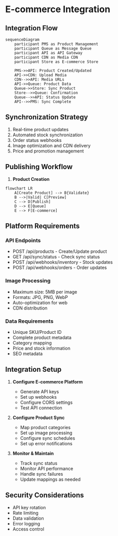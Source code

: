 # E-commerce Integration

## Integration Flow
```mermaid
sequenceDiagram
    participant PMS as Product Management
    participant Queue as Message Queue
    participant API as API Gateway
    participant CDN as Media CDN
    participant Store as E-commerce Store

    PMS->>API: Product Created/Updated
    API->>CDN: Upload Media
    CDN-->>API: Media URLs
    API->>Queue: Product Data
    Queue->>Store: Sync Product
    Store-->>Queue: Confirmation
    Queue-->>API: Status Update
    API-->>PMS: Sync Complete
```

## Synchronization Strategy
1. Real-time product updates
2. Automated stock synchronization
3. Order status webhooks
4. Image optimization and CDN delivery
5. Price and promotion management

## Publishing Workflow

1. **Product Creation**
```mermaid
flowchart LR
    A[Create Product] --> B{Validate}
    B -->|Valid| C[Preview]
    C --> D[Publish]
    D --> E[Queue]
    E --> F[E-commerce]
```

## Platform Requirements

### API Endpoints
- POST /api/products - Create/Update product
- GET /api/sync/status - Check sync status
- POST /api/webhooks/inventory - Stock updates
- POST /api/webhooks/orders - Order updates

### Image Processing
- Maximum size: 5MB per image
- Formats: JPG, PNG, WebP
- Auto-optimization for web
- CDN distribution

### Data Requirements
- Unique SKU/Product ID
- Complete product metadata
- Category mapping
- Price and stock information
- SEO metadata

## Integration Setup

1. **Configure E-commerce Platform**
   - Generate API keys
   - Set up webhooks
   - Configure CORS settings
   - Test API connection

2. **Configure Product Sync**
   - Map product categories
   - Set up image processing
   - Configure sync schedules
   - Set up error notifications

3. **Monitor & Maintain**
   - Track sync status
   - Monitor API performance
   - Handle sync failures
   - Update mappings as needed

## Security Considerations
- API key rotation
- Rate limiting
- Data validation
- Error logging
- Access control

